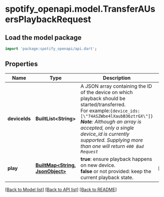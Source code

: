 # spotify_openapi.model.TransferAUsersPlaybackRequest

## Load the model package
```dart
import 'package:spotify_openapi/api.dart';
```

## Properties
Name | Type | Description | Notes
------------ | ------------- | ------------- | -------------
**deviceIds** | **BuiltList&lt;String&gt;** | A JSON array containing the ID of the device on which playback should be started/transferred.<br/>For example:`{device_ids:[\"74ASZWbe4lXaubB36ztrGX\"]}`<br/>_**Note**: Although an array is accepted, only a single device_id is currently supported. Supplying more than one will return `400 Bad Request`_  | 
**play** | [**BuiltMap&lt;String, JsonObject&gt;**](JsonObject.md) | **true**: ensure playback happens on new device.<br/>**false** or not provided: keep the current playback state.  | [optional] 

[[Back to Model list]](../README.md#documentation-for-models) [[Back to API list]](../README.md#documentation-for-api-endpoints) [[Back to README]](../README.md)


